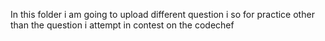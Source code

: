 In this folder i am going to upload different question i so for practice other than the question i attempt in contest on the codechef
